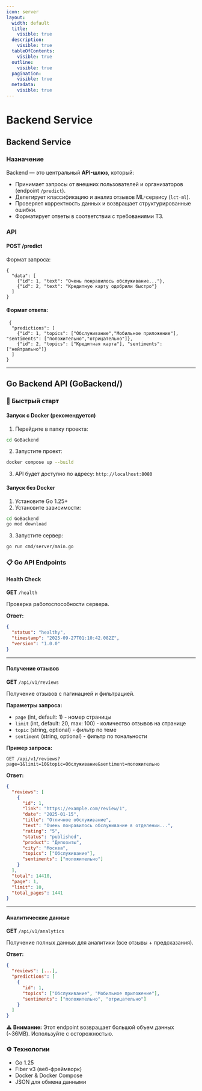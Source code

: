 ```yaml
---
icon: server
layout:
  width: default
  title:
    visible: true
  description:
    visible: true
  tableOfContents:
    visible: true
  outline:
    visible: true
  pagination:
    visible: true
  metadata:
    visible: true
---
```


# Backend Service

## Backend Service

### Назначение

Backend — это центральный **API-шлюз**, который:

* Принимает запросы от внешних пользователей и организаторов (endpoint `/predict`).
* Делегирует классификацию и анализ отзывов ML-сервису (`lct-ml`).
* Проверяет корректность данных и возвращает структурированные ошибки.
* Форматирует ответы в соответствии с требованиями ТЗ.

### API

#### POST /predict

Формат запроса:

```
{
  "data": [
    {"id": 1, "text": "Очень понравилось обслуживание..."},
    {"id": 2, "text": "Кредитную карту одобрили быстро"}
  ]
}
```

#### Формат ответа:

```
 {
  "predictions": [
    {"id": 1, "topics": ["Обслуживание","Мобильное приложение"], "sentiments": ["положительно","отрицательно"]},
    {"id": 2, "topics": ["Кредитная карта"], "sentiments": ["нейтрально"]}
  ]
} 
```

***

## Go Backend API (GoBackend/)

### 🚀 Быстрый старт

#### Запуск с Docker (рекомендуется)

1. Перейдите в папку проекта:

```bash
cd GoBackend
```

2. Запустите проект:

```bash
docker compose up --build
```

3. API будет доступно по адресу: `http://localhost:8080`

#### Запуск без Docker

1. Установите Go 1.25+
2. Установите зависимости:

```bash
cd GoBackend
go mod download
```

3. Запустите сервер:

```bash
go run cmd/server/main.go
```

### 📋 Go API Endpoints

#### Health Check

**GET** `/health`

Проверка работоспособности сервера.

**Ответ:**

```json
{
  "status": "healthy",
  "timestamp": "2025-09-27T01:10:42.082Z",
  "version": "1.0.0"
}
```

***

#### Получение отзывов

**GET** `/api/v1/reviews`

Получение отзывов с пагинацией и фильтрацией.

**Параметры запроса:**

* `page` (int, default: 1) - номер страницы
* `limit` (int, default: 20, max: 100) - количество отзывов на странице
* `topic` (string, optional) - фильтр по теме
* `sentiment` (string, optional) - фильтр по тональности

**Пример запроса:**

```
GET /api/v1/reviews?page=1&limit=10&topic=Обслуживание&sentiment=положительно
```

**Ответ:**

```json
{
  "reviews": [
    {
      "id": 1,
      "link": "https://example.com/review/1",
      "date": "2025-01-15",
      "title": "Отличное обслуживание",
      "text": "Очень понравилось обслуживание в отделении...",
      "rating": "5",
      "status": "published",
      "product": "Депозиты", 
      "city": "Москва",
      "topics": ["Обслуживание"],
      "sentiments": ["положительно"]
    }
  ],
  "total": 14410,
  "page": 1,
  "limit": 10,
  "total_pages": 1441
}
```

***

#### Аналитические данные

**GET** `/api/v1/analytics`

Получение полных данных для аналитики (все отзывы + предсказания).

**Ответ:**

```json
{
  "reviews": [...], 
  "predictions": [
    {
      "id": 1,
      "topics": ["Обслуживание", "Мобильное приложение"],
      "sentiments": ["положительно", "отрицательно"]
    }
  ]
}
```

⚠️ **Внимание:** Этот endpoint возвращает большой объем данных (\~36MB). Используйте с осторожностью.

### ⚙️ Технологии

* Go 1.25
* Fiber v3 (веб-фреймворк)
* Docker & Docker Compose
* JSON для обмена данными
